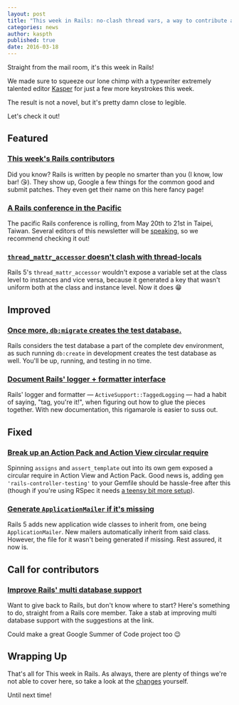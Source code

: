```yaml
---
layout: post
title: "This week in Rails: no-clash thread vars, a way to contribute and more!"
categories: news
author: kaspth
published: true
date: 2016-03-18
---
```


Straight from the mail room, it's this week in Rails!

We made sure to squeeze our lone chimp with a typewriter extremely talented editor [Kasper](https://twitter.com/kaspth) for just a few more keystrokes this week.

The result is not a novel, but it's pretty damn close to legible.

Let's check it out!

## Featured

### [This week's Rails contributors](http://contributors.rubyonrails.org/contributors/in-time-window/20160311-20160318)

Did you know? Rails is written by people no smarter than you (I know, low bar! 😘). They show up, Google a few things for the common good and submit patches. They even get their name on this here fancy page!

### [A Rails conference in the Pacific](http://www.railspacific.com/)

The pacific Rails conference is rolling, from May 20th to 21st in Taipei, Taiwan. Several editors of this newsletter will be [speaking](http://www.railspacific.com/#speakers), so we recommend checking it out!

### [`thread_mattr_accessor` doesn't clash with thread-locals](https://github.com/rails/rails/pull/24143)

Rails 5's `thread_mattr_accessor` wouldn't expose a variable set at the class level to instances and vice versa, because it generated a key that wasn't uniform both at the class and instance level. Now it does 😁

## Improved

### [Once more, `db:migrate` creates the test database.](https://github.com/rails/rails/pull/24201)

Rails considers the test database a part of the complete dev environment, as such running `db:create` in development creates the test database as well. You'll be up, running, and testing in no time.

### [Document Rails' logger + formatter interface](https://github.com/rails/rails/pull/24218)

Rails' logger and formatter — `ActiveSupport::TaggedLogging` — had a habit of saying, "tag, you're it!", when figuring out how to glue the pieces together. With new documentation, this rigamarole is easier to suss out.

## Fixed

### [Break up an Action Pack and Action View circular require](https://github.com/rails/rails/commit/12cce89c89b48b15dcf2fcdb41feaaa5b7c06991)

Spinning `assigns` and `assert_template` out into its own gem exposed a circular require in Action View and Action Pack. Good news is, adding `gem 'rails-controller-testing'` to your Gemfile should be hassle-free after this (though if you're using RSpec it needs [a teensy bit more setup](https://github.com/rails/rails-controller-testing#rspec)).

### [Generate `ApplicationMailer` if it's missing](https://github.com/rails/rails/pull/24161)

Rails 5 adds new application wide classes to inherit from, one being `ApplicationMailer`. New mailers automatically inherit from said class. However, the file for it wasn't being generated if missing. Rest assured, it now is.

## Call for contributors

### [Improve Rails' multi database support](https://github.com/rails/rails/issues/14176#issuecomment-196977338)

Want to give back to Rails, but don't know where to start? Here's something to do, straight from a Rails core member. Take a stab at improving multi database support with the suggestions at the link.

Could make a great Google Summer of Code project too 😉

## Wrapping Up

That's all for This week in Rails. As always, there are plenty of things we're not able to cover here, so take a look at the [changes](https://github.com/rails/rails/compare/master@%7B2016-03-11%7D...@%7B2016-03-18%7D) yourself.

Until next time!
